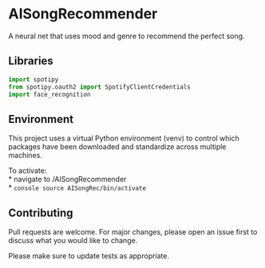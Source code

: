 # AISongRecommender
A neural net that uses mood and genre to recommend the perfect song.

## Libraries

```python
import spotipy
from spotipy.oauth2 import SpotifyClientCredentials
import face_recognition

```

## Environment

This project uses a virtual Python environment (venv) to control which packages 
have been downloaded and standardize across multiple machines.

To activate: <br>
    * navigate to /AISongRecommender <br>
    * ```console source AISongRec/bin/activate```

## Contributing
Pull requests are welcome. For major changes, please open an issue first to discuss what you would like to change.

Please make sure to update tests as appropriate.


